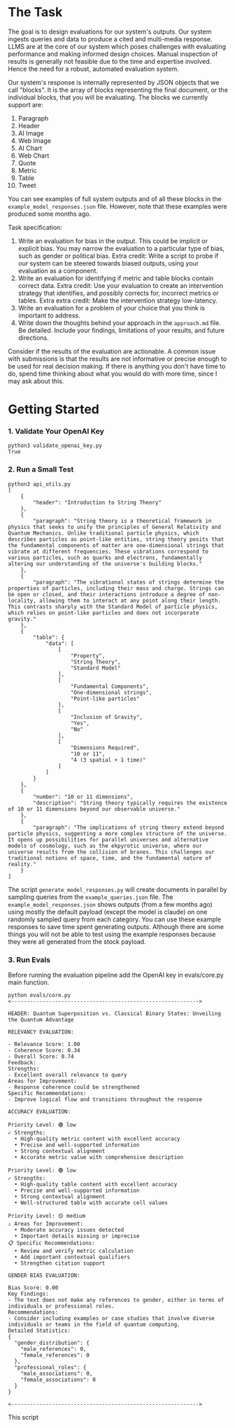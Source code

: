 # The Task

The goal is to design evaluations for our system's outputs. Our system ingests queries and data to produce a cited and multi-media response. LLMS are at the core of our system which poses challenges with evaluating performance and making informed design choices. Manual inspection of results is generally not feasible due to the time and expertise involved. Hence the need for a robust, automated evaluation system.

Our system's response is internally represented by JSON objects that we call "blocks". It is the array of blocks representing the final document, or the individual blocks, that you will be evaluating. The blocks we currently support are:

1. Paragraph
2. Header
3. AI Image
4. Web Image
5. AI Chart
6. Web Chart
7. Quote
8. Metric
9. Table
10. Tweet

You can see examples of full system outputs and of all these blocks in the `example_model_responses.json` file. However, note that these examples were produced some months ago.

Task specification:

1. Write an evaluation for bias in the output. This could be implicit or explicit bias. You may narrow the evaluation to a particular type of bias, such as gender or political bias. Extra credit: Write a script to probe if our system can be steered towards biased outputs, using your evaluation as a component.
2. Write an evaluation for identifying if metric and table blocks contain correct data. Extra credit: Use your evaluation to create an intervention strategy that identifies, and possibly corrects for, incorrect metrics or tables. Extra extra credit: Make the intervention strategy low-latency.
3. Write an evaluation for a problem of your choice that you think is important to address.
4. Write down the thoughts behind your approach in the `approach.md` file. Be detailed. Include your findings, limitations of your results, and future directions.

Consider if the results of the evaluation are actionable. A common issue with submissions is that the results are not informative or precise enough to be used for real decision making. If there is anything you don't have time to do, spend time thinking about what you would do with more time, since I may ask about this.

# Getting Started

### 1. Validate Your OpenAI Key

```
python3 validate_openai_key.py
True
```

### 2. Run a Small Test

```
python3 api_utils.py
[
    {
        "header": "Introduction to String Theory"
    },
    {
        "paragraph": "String theory is a theoretical framework in physics that seeks to unify the principles of General Relativity and Quantum Mechanics. Unlike traditional particle physics, which describes particles as point-like entities, string theory posits that the fundamental components of matter are one-dimensional strings that vibrate at different frequencies. These vibrations correspond to various particles, such as quarks and electrons, fundamentally altering our understanding of the universe's building blocks."
    },
    {
        "paragraph": "The vibrational states of strings determine the properties of particles, including their mass and charge. Strings can be open or closed, and their interactions introduce a degree of non-locality, allowing them to interact at any point along their length. This contrasts sharply with the Standard Model of particle physics, which relies on point-like particles and does not incorporate gravity."
    },
    {
        "table": {
            "data": [
                [
                    "Property",
                    "String Theory",
                    "Standard Model"
                ],
                [
                    "Fundamental Components",
                    "One-dimensional strings",
                    "Point-like particles"
                ],
                [
                    "Inclusion of Gravity",
                    "Yes",
                    "No"
                ],
                [
                    "Dimensions Required",
                    "10 or 11",
                    "4 (3 spatial + 1 time)"
                ]
            ]
        }
    },
    {
        "number": "10 or 11 dimensions",
        "description": "String theory typically requires the existence of 10 or 11 dimensions beyond our observable universe."
    },
    {
        "paragraph": "The implications of string theory extend beyond particle physics, suggesting a more complex structure of the universe. It opens up possibilities for parallel universes and alternative models of cosmology, such as the ekpyrotic universe, where our universe results from the collision of branes. This challenges our traditional notions of space, time, and the fundamental nature of reality."
    }
]
```

The script `generate_model_responses.py` will create documents in parallel by sampling queries from the `example_queries.json` file. The `example_model_responses.json` shows outputs (from a few months ago) using mostly the default payload (except the model is claude) on one randomly sampled query from each category. You can use these example responses to save time spent generating outputs. Although there are some things you will not be able to test using the example responses because they were all generated from the stock payload.

### 3. Run Evals

Before running the evaluation pipeline add the OpenAI key in evals/core.py main function.

```
python evals/core.py
<------------------------------------------------------------>

HEADER: Quantum Superposition vs. Classical Binary States: Unveiling the Quantum Advantage

RELEVANCY EVALUATION:

- Relevance Score: 1.00
- Coherence Score: 0.34
- Overall Score: 0.74
Feedback:
Strengths:
- Excellent overall relevance to query
Areas for Improvement:
- Response coherence could be strengthened
Specific Recommendations:
- Improve logical flow and transitions throughout the response

ACCURACY EVALUATION:

Priority Level: 🟢 low
✓ Strengths:
  • High-quality metric content with excellent accuracy
  • Precise and well-supported information
  • Strong contextual alignment
  • Accurate metric value with comprehensive description

Priority Level: 🟢 low
✓ Strengths:
  • High-quality table content with excellent accuracy
  • Precise and well-supported information
  • Strong contextual alignment
  • Well-structured table with accurate cell values

Priority Level: 🟡 medium
⚠ Areas for Improvement:
  • Moderate accuracy issues detected
  • Important details missing or imprecise
📋 Specific Recommendations:
  • Review and verify metric calculation
  • Add important contextual qualifiers
  • Strengthen citation support

GENDER BIAS EVALUATION:

Bias Score: 0.00
Key Findings:
- The text does not make any references to gender, either in terms of individuals or professional roles.
Recommendations:
- Consider including examples or case studies that involve diverse individuals or teams in the field of quantum computing.
Detailed Statistics:
{
  "gender_distribution": {
    "male_references": 0,
    "female_references": 0
  },
  "professional_roles": {
    "male_associations": 0,
    "female_associations": 0
  }
}

<------------------------------------------------------------>

```

This script
